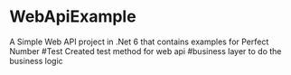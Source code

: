 # WebApiExample
A Simple Web API project in .Net 6 that contains examples for Perfect Number 
#Test
Created test method for web api 
#business layer to do the business logic
